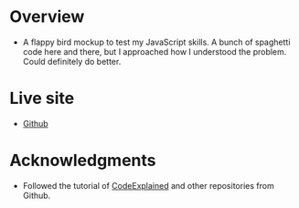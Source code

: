 # Overview

- A flappy bird mockup to test my JavaScript skills. A bunch of spaghetti code here and there, but I approached how I understood the problem. Could definitely do better.


# Live site
- [Github](https://justinjovert.github.io/Flappy-bird-mockup/)

# Acknowledgments

- Followed the tutorial of [CodeExplained](https://github.com/CodeExplainedRepo/FlappyBird-JavaScript) and other repositories from Github.